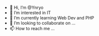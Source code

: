 - 👋 Hi, I’m @Ynryo
- 👀 I’m interested in IT 
- 🌱 I’m currently learning Web Dev and PHP
- 💞️ I’m looking to collaborate on ...
- 📫 How to reach me ...

<!---
Ynryo/Ynryo is a ✨ special ✨ repository because its `README.md` (this file) appears on your GitHub profile.
You can click the Preview link to take a look at your changes.
--->

